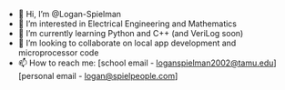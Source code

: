 - 👋 Hi, I’m @Logan-Spielman
- 👀 I’m interested in Electrical Engineering and Mathematics
- 🌱 I’m currently learning Python and C++ (and VeriLog soon)
- 💞️ I’m looking to collaborate on local app development and microprocessor code
- 📫 How to reach me: [school email - loganspielman2002@tamu.edu] [personal email - logan@spielpeople.com]

<!---
Logan-Spielman/Logan-Spielman is a ✨ special ✨ repository because its `README.md` (this file) appears on your GitHub profile.
You can click the Preview link to take a look at your changes.
--->
